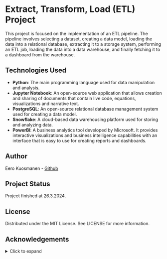 # Extract, Transform, Load (ETL) Project

This project is focused on the implementation of an ETL pipeline. The pipeline involves selecting a dataset, creating a data model, loading the data into a relational database, extracting it to a storage system, performing an ETL job, loading the data into a data warehouse, and finally fetching it to a dashboard from the warehouse.

## Technologies Used

- **Python**: The main programming language used for data manipulation and analysis.
- **Jupyter Notebook**: An open-source web application that allows creation and sharing of documents that contain live code, equations, visualizations and narrative text.
- **PostgreSQL**: An open-source relational database management system used for creating a data model.
- **Snowflake**: A cloud-based data warehousing platform used for storing and analyzing data.
- **PowerBI**: A business analytics tool developed by Microsoft. It provides interactive visualizations and business intelligence capabilities with an interface that is easy to use for creating reports and dashboards.

## Author

Eero Kuosmanen - [Github](https://github.com/eeroak)

## Project Status

Project finished at 26.3.2024.

## License

Distributed under the MIT License. See LICENSE for more information.

## Acknowledgements
<details>
<summary>Click to expand</summary>
<br>
<h4>Notes</h4>
<ul>
    <li>My first project, some practical work with data loading, transforming and extracting.</li>
    <li>I found the project very interesting and engaging, but i will use a more challenging dataset next time for sure for more challenge and so i can create better datamodels.</li>
    <li>Main challenges were with data-loading and extracting from snowflake and to PowerBI, since they are new technologies for me. I really liked snowflake tho, i can see myself using it in the future.</li> 
</ul>
<img src="img\\snowflake_db.png" title="Data succesfully loaded in to snowflake database">
<img src="img\\warehouse_activity.png" title="Succesful warehouse activity">
<img src="models\\model.png" title="Data model created in PostgreSQL">
<img src="img\\data_in_powerbi.png" title="A figure representing the average MSRP per year loaded from Snowflake to PowerBI">
</details>

